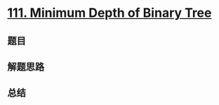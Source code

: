 # [111. Minimum Depth of Binary Tree](https://leetcode.com/problems/minimum-depth-of-binary-tree/)

## 题目


## 解题思路


## 总结


